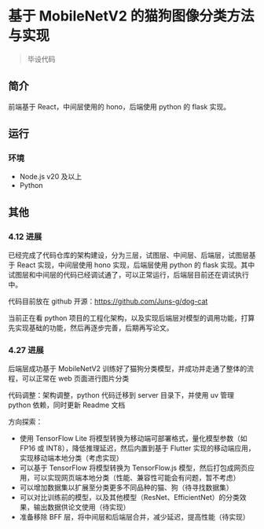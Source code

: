 # 基于 MobileNetV2 的猫狗图像分类方法与实现

> 毕设代码

## 简介

前端基于 React，中间层使用的 hono，后端使用 python 的 flask 实现。

## 运行

### 环境

- Node.js v20 及以上
- Python

## 其他

### 4.12 进展

已经完成了代码仓库的架构建设，分为三层，试图层、中间层、后端层，试图层基于 React 实现，中间层使用 hono 实现，后端层使用 python 的 flask 实现。其中试图层和中间层的代码已经调试通了，可以正常运行，后端层目前还在调试执行中。

代码目前放在 github 开源：https://github.com/Juns-g/dog-cat

当前正在看 python 项目的工程化架构，以及实现后端层对模型的调用功能，打算先实现基础的功能，然后再逐步完善，后期再写论文。

### 4.27 进展

后端层成功基于 MobileNetV2 训练好了猫狗分类模型，并成功并走通了整体的流程，可以正常在 web 页面进行图片分类

代码调整：架构调整，python 代码迁移到 server 目录下，并使用 uv 管理 python 依赖，同时更新 Readme 文档

方向探索：

- 使用 TensorFlow Lite 将模型转换为移动端可部署格式，量化模型参数（如 FP16 或 INT8），降低推理延迟，然后内置到基于 Flutter 实现的移动端应用，实现移动端本地分类（考虑实现）
- 可以基于 TensorFlow 将模型转换为 TensorFlow.js 模型，然后打包成网页应用，可以实现网页端本地分类（性能、兼容性可能会有问题，暂不考虑）
- 可以增加数据集以扩展至分类更多不同品种的猫、狗（待寻找数据集）
- 可以对比训练前的模型，以及其他模型（ResNet、EfficientNet）的分类效果，输出数据供论文使用（待实现）
- 准备移除 BFF 层，将中间层和后端层合并，减少延迟，提高性能（待实现）
